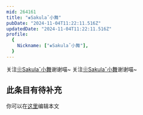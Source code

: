 ```yaml
---
mid: 264161
title: "❀Sakulaˇ小舞"
pubDate: "2024-11-04T11:22:11.516Z"
updatedDate: "2024-11-04T11:22:11.516Z"
profile:
  {
    Nickname: ["❀Sakulaˇ小舞"],
  }
---
```


关注[❀Sakulaˇ小舞](https://space.bilibili.com/264161)谢谢喵~ 关注[❀Sakulaˇ小舞](https://space.bilibili.com/264161)谢谢喵~

## 此条目有待补充
你可以在[这里](https://github.com/Yuhanawa/VTuber.ICU-Content/edit/master/v/❀Sakulaˇ小舞/index.md)编辑本文
